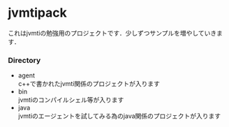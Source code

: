 jvmtipack
======
これはjvmtiの勉強用のプロジェクトです．少しずつサンプルを増やしていきます．

### Directory
- agent  
  c++で書かれたjvmti関係のプロジェクトが入ります
- bin  
  jvmtiのコンパイルシェル等が入ります
- java  
  jvmtiのエージェントを試してみる為のjava関係のプロジェクトが入ります
